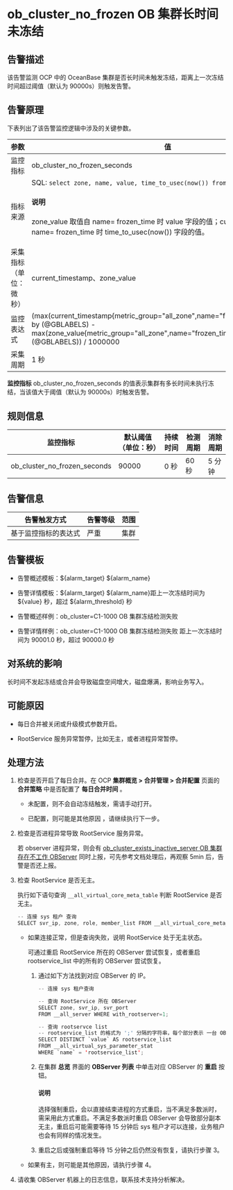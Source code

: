 ob_cluster_no_frozen OB 集群长时间未冻结 
=====================================================



**告警描述** 
-----------------------------

该告警监测 OCP 中的 OceanBase 集群是否长时间未触发冻结，距离上一次冻结时间超过阈值（默认为 90000s）则触发告警。

告警原理 
-------------------------

下表列出了该告警监控逻辑中涉及的关键参数。


|     参数      |                                                                                                                                                                                   值                                                                                                                                                                                    |
|-------------|------------------------------------------------------------------------------------------------------------------------------------------------------------------------------------------------------------------------------------------------------------------------------------------------------------------------------------------------------------------------|
| 监控指标        | ob_cluster_no_frozen_seconds                                                                                                                                                                                                                                                                                                                                           |
| 指标来源        | SQL:  ```select zone, name, value, time_to_usec(now()) from __all_zone; ```  <main id="notice" type='explain'><h4>说明</h4><p>zone_value 取值自 name= frozen_time 时 value 字段的值；current_timestamp 取值自 name= frozen_time 时 time_to_usec(now()) 字段的值。</p></main>|
| 采集指标（单位：微秒） | current_timestamp、zone_value                                                                                                                                                                                                                                                                                                                                           |
| 监控表达式       | (max(current_timestamp{metric_group="all_zone",name="frozen_time",@LABELS}) by (@GBLABELS) - max(zone_value{metric_group="all_zone",name="frozen_time",@LABELS}) by (@GBLABELS)) / 1000000                                                                                                                                                                             |
| 采集周期        | 1 秒                                                                                                                                                                                                                                                                                                                                                                    |



**监控指标** ob_cluster_no_frozen_seconds 的值表示集群有多长时间未执行冻结，当该值大于阈值（默认为 90000s）时触发告警。

**规则信息** 
-----------------------------



|             监控指标             | 默认阈值（单位：秒） | 持续时间 | 检测周期 | 消除周期 |
|------------------------------|------------|------|------|------|
| ob_cluster_no_frozen_seconds | 90000      | 0 秒  | 60 秒 | 5 分钟 |



**告警信息** 
-----------------------------



|   告警触发方式   | 告警等级 | 范围 |
|------------|------|----|
| 基于监控指标的表达式 | 严重   | 集群 |



**告警模板** 
-----------------------------

* 告警概述模板：${alarm_target} ${alarm_name}

  

* 告警详情模板：${alarm_target} ${alarm_name}距上一次冻结时间为 ${value} 秒，超过 ${alarm_threshold} 秒

  

* 告警概述样例：ob_cluster=C1-1000 OB 集群冻结检测失败

  

* 告警详情样例：ob_cluster=C1-1000 OB 集群冻结检测失败 距上一次冻结时间为 90001.0 秒，超过 90000.0 秒

  




**对系统的影响** 
-------------------------------

长时间不发起冻结或合并会导致磁盘空间增大，磁盘爆满，影响业务写入。

**可能原因** 
-----------------------------

* 每日合并被关闭或升级模式参数开启。

  

* RootService 服务异常暂停，比如无主，或者进程异常暂停。

  




**处理方法** 
-----------------------------

1. 检查是否开启了每日合并。在 OCP **集群概览 \> 合并管理 \> 合并配置** 页面的 **合并策略** 中是否配置了 **每日合并时间** 。
   * 未配置，则不会自动冻结触发，需请手动打开。

     
   
   * 已配置，则可能是其他原因 ，请继续执行下一步。

     
   

   

2. 检查是否进程异常导致 RootService 服务异常。

   若 observer 进程异常，则会有 [ob_cluster_exists_inactive_server OB 集群存在不工作 OBServer](../200.ob-alert/300.ob_cluster_exists_inactive_server-ob-the-cluster-is-not-working.md) 同时上报，可先参考文档处理后，再观察 5min 后，告警是否还上报。
   

3. 检查 RootService 是否无主。

   执行如下语句查询 `__all_virtual_core_meta_table` 判断 RootService 是否无主。

   ```java
   -- 连接 sys 租户 查询
   SELECT svr_ip, zone, role, member_list FROM __all_virtual_core_meta_table;
   ```

   
   * 如果连接正常，但是查询失败，说明 RootService 处于无主状态。

     可通过重启 RootService 所在的 OBServer 尝试恢复，或者重启 rootservice_list 中的所有的 OBServer 尝试恢复。
     1. 通过如下方法找到对应 OBServer 的 IP。

        ```java
        -- 连接 sys 租户查询
        
        -- 查询 RootService 所在 OBServer
        SELECT zone, svr_ip, svr_port
        FROM __all_server WHERE with_rootserver=1;
        
        -- 查询 rootservce list
        -- rootservice_list 的格式为 ';' 分隔的字符串，每个部分表示 一台 OBServer
        SELECT DISTINCT `value` AS rootservice_list
        FROM __all_virtual_sys_parameter_stat
        WHERE `name` = 'rootservice_list';
        ```

        
     
     2. 在集群 **总览** 界面的 **OBServer 列表** 中单击对应 OBServer 的 **重启** 按钮。

        <main id="notice" type='explain'><h4>说明</h4><p>选择强制重启，会以直接结束进程的方式重启，当不满足多数派时，需采用此方式重启。不满足多数派时重启 OBServer 会导致部分副本无主，重启后可能需要等待 15 分钟后 sys 租户才可以连接，业务租户也会有同样的情况发生。</p></main>

        
        
     
     3. 重启之后或强制重启等待 15 分钟之后仍然没有恢复，请执行步骤 3。

        
     

     
   
   * 如果有主，则可能是其他原因，请执行步骤 4。

     
   

   

4. 请收集 OBServer 机器上的日志信息，联系技术支持分析解决。

   



